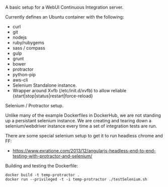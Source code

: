 A basic setup for a WebUI Continuous Integration server.

Currently defines an Ubuntu container with the following:
- curl
- git
- nodejs
- ruby/rubygems
- sass / compass
- gulp
- grunt
- bower
- protractor
- python-pip
- aws-cli
- Selenium Standalone instance.
- Wrapper around Xvfb (/etc/init.d/xvfb) to allow reliable {start|stop|status|restart|force-reload}

Selenium / Protractor setup.

Unlike many of the example Dockerfiles in DockerHub, we are not standing up a persistant selenium instance. We are creating and tearing down a selenium/webdriver instance every time a set of integration tests are run.

There are some special selenium setup to get it to run headless chrome and FF:
- https://www.exratione.com/2013/12/angularjs-headless-end-to-end-testing-with-protractor-and-selenium/

Building and testing the Dockerfile:

    docker build -t temp-protractor .
    docker run --privileged -t -i temp-protractor ./testSelenium.sh
